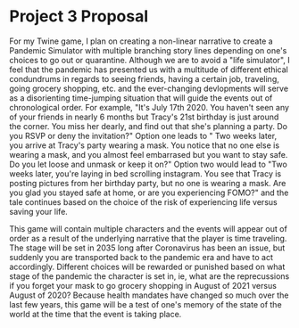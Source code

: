 # Project 3 Proposal 
<p> For my Twine game, I plan on creating a non-linear narrative to create a Pandemic Simulator with multiple branching story lines depending on one's choices to go out or quarantine. Although we are to avoid a "life simulator", I feel that the pandemic has presented us with a multitude of different ethical condundrums in regards to seeing friends, having a certain job, traveling, going grocery shopping, etc. and the ever-changing devlopments will serve as a disorienting time-jumping situation that will guide the events out of chronological order. For example, "It's July 17th 2020. You haven't seen any of your friends in nearly 6 months but Tracy's 21st birthday is just around the corner. You miss her dearly, and find out that she's planning a party. Do you RSVP or deny the invitation?" Option one leads to " Two weeks later, you arrive at Tracy's party wearing a mask. You notice that no one else is wearing a mask, and you almost feel embarrased but you want to stay safe. Do you let loose and unmask or keep it on?" Option two would lead to "Two weeks later, you're laying in bed scrolling instagram. You see that Tracy is posting pictures from her birthday party, but no one is wearing a mask. Are you glad you stayed safe at home, or are you experiencing FOMO?" and the tale continues based on the choice of the risk of experiencing life versus saving your life. </p>
<p>This game will contain multiple characters and the events will appear out of order as a result of the underlying narrative that the player is time traveling. The stage will be set in 2035 long after Coronavirus has been an issue, but suddenly you are transported back to the pandemic era and have to act accordingly. Different choices will be rewarded or punished based on what stage of the pandemic the character is set in, ie, what are the reprecussions if you forget your mask to go grocery shopping in August of 2021 versus August of 2020? Because health mandates have changed so much over the last few years, this game will be a test of one's memory of the state of the world at the time that the event is taking place. </P>
  
